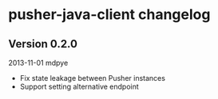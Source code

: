 # pusher-java-client changelog

## Version 0.2.0
2013-11-01 mdpye
 * Fix state leakage between Pusher instances
 * Support setting alternative endpoint
